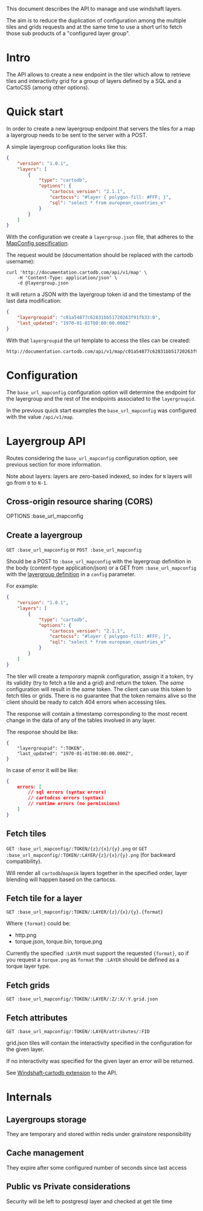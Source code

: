 This document describes the API to manage and use windshaft layers.

The aim is to reduce the duplication of configuration among the multiple tiles
and grids requests and at the same time to use a short url to fetch those sub
products of a "configured layer group".


# Intro

The API allows to create a new endpoint in the tiler which allow to retrieve
tiles and interactivity grid for a group of layers defined by a SQL and a
CartoCSS (among other options).


# Quick start

In order to create a new layergroup endpoint that servers the tiles for a map
a layergroup needs to be sent to the server with a POST.

A simple layergroup configuration looks like this:

```json
{
    "version": "1.0.1",
    "layers": [
        {
            "type": "cartodb",
            "options": {
                "cartocss_version": "2.1.1",
                "cartocss": "#layer { polygon-fill: #FFF; }",
                "sql": "select * from european_countries_e"
            }
        }
    ]
}
```

With the configuration we create a `layergroup.json` file, that adheres to the
[MapConfig specification](MapConfig-specification.md).


The request would be (documentation should be replaced with the cartodb username):

```shell
curl 'http://documentation.cartodb.com/api/v1/map' \
    -H 'Content-Type: application/json' \
    -d @layergroup.json
```


It will return a JSON with the layergroup token id and the timestamp of the
last data modification:

```json
{
    "layergroupid": "c01a54877c62831bb51720263f91fb33:0",
    "last_updated": "1970-01-01T00:00:00.000Z"
}
```

With that `layergroupid` the url template to access the tiles can be created:

```
http://documentation.cartodb.com/api/v1/map/c01a54877c62831bb51720263f91fb33:0/{z}/{x}/{y}.png
```

# Configuration

The `base_url_mapconfig` configuration option will determine the endpoint for
the layergroup and the rest of the endpoints associated to the `layergroupid`.

In the previous quick start examples the `base_url_mapconfig` was configured
with the value `/api/v1/map`.


# Layergroup API
Routes considering the `base_url_mapconfig` configuration option, see previous
section for more information.

Note about layers: layers are zero-based indexed, so index for `N` layers will
go from `0` to `N-1`.


## Cross-origin resource sharing (CORS)
OPTIONS :base_url_mapconfig


## Create a layergroup
`GET :base_url_mapconfig` or `POST :base_url_mapconfig`

Should be a POST to `:base_url_mapconfig` with the layergroup definition in the
body (content-type application/json) or a GET from `:base_url_mapconfig` with
the [layergroup definition](MapConfig-specification) in a `config` parameter.

For example:

```json
{
    "version": "1.0.1",
    "layers": [
        {
            "type": "cartodb",
            "options": {
                "cartocss_version": "2.1.1",
                "cartocss": "#layer { polygon-fill: #FFF; }",
                "sql": "select * from european_countries_e"
            }
        }
    ]
}
```

The tiler will create a _temporary_ mapnik configuration, assign it a token,
try its validity (try to fetch a tile and a grid) and return the token. The
_same_ configuration will result in the _same_ token. The client can use this
token to fetch tiles or grids. There is no guarantee that the token remains
alive so the client should be ready to catch 404 errors when accessing tiles.

The response will contain a timestamp corresponding to the most recent change
in the data of any of the tables involved in any layer.

The response should be like:

```
{
    "layergroupid": ":TOKEN",
    "last_updated": "1970-01-01T00:00:00.000Z",
}
```

In case of error it will be like:

```json
{
    errors: [
        // sql errors (syntax errors)
        // cartodcss errors (syntax)
        // runtime errors (no permissions)
    ]
}
```


## Fetch tiles

`GET :base_url_mapconfig/:TOKEN/{z}/{x}/{y}.png` or
`GET :base_url_mapconfig/:TOKEN/:LAYER/{z}/{x}/{y}.png` (for backward
compatibility).

Will render all `cartodb`/`mapnik` layers together in the specified order,
layer blending will happen based on the cartocss.


## Fetch tile for a layer
`GET :base_url_mapconfig/:TOKEN/:LAYER/{z}/{x}/{y}.{format}`

Where `{format}` could be:

  - http.png
  - torque.json, torque.bin, torque.png

Currently the specified `:LAYER` must support the requested `{format}`, so if
you request a `torque.png` as `format` the `:LAYER` should be defined as a
torque layer type.


## Fetch grids

`GET :base_url_mapconfig/:TOKEN/:LAYER/:Z/:X/:Y.grid.json`


## Fetch attributes

`GET :base_url_mapconfig/:TOKEN/:LAYER/attributes/:FID`

grid.json tiles will contain the interactivity specified in the configuration for the given layer.

If no interactivity was specified for the given layer an error will be returned.


See [Windshaft-cartodb extension](https://github.com/CartoDB/Windshaft-cartodb/blob/master/docs/MultiLayer-API.md) to the API.


# Internals

## Layergroups storage
They are temporary and stored within redis under grainstore responsibility

## Cache management
They expire after some configured number of seconds since last access

## Public vs Private considerations
Security will be left to postgresql layer and checked at get tile time

